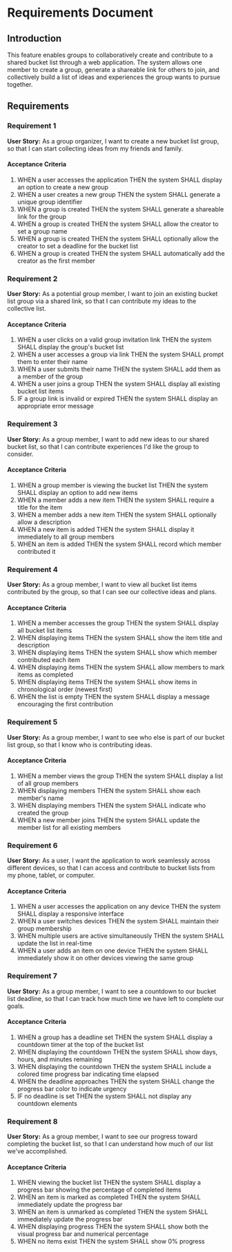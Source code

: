 # Requirements Document

## Introduction

This feature enables groups to collaboratively create and contribute to a shared bucket list through a web application. The system allows one member to create a group, generate a shareable link for others to join, and collectively build a list of ideas and experiences the group wants to pursue together.

## Requirements

### Requirement 1

**User Story:** As a group organizer, I want to create a new bucket list group, so that I can start collecting ideas from my friends and family.

#### Acceptance Criteria

1. WHEN a user accesses the application THEN the system SHALL display an option to create a new group
2. WHEN a user creates a new group THEN the system SHALL generate a unique group identifier
3. WHEN a group is created THEN the system SHALL generate a shareable link for the group
4. WHEN a group is created THEN the system SHALL allow the creator to set a group name
5. WHEN a group is created THEN the system SHALL optionally allow the creator to set a deadline for the bucket list
6. WHEN a group is created THEN the system SHALL automatically add the creator as the first member

### Requirement 2

**User Story:** As a potential group member, I want to join an existing bucket list group via a shared link, so that I can contribute my ideas to the collective list.

#### Acceptance Criteria

1. WHEN a user clicks on a valid group invitation link THEN the system SHALL display the group's bucket list
2. WHEN a user accesses a group via link THEN the system SHALL prompt them to enter their name
3. WHEN a user submits their name THEN the system SHALL add them as a member of the group
4. WHEN a user joins a group THEN the system SHALL display all existing bucket list items
5. IF a group link is invalid or expired THEN the system SHALL display an appropriate error message

### Requirement 3

**User Story:** As a group member, I want to add new ideas to our shared bucket list, so that I can contribute experiences I'd like the group to consider.

#### Acceptance Criteria

1. WHEN a group member is viewing the bucket list THEN the system SHALL display an option to add new items
2. WHEN a member adds a new item THEN the system SHALL require a title for the item
3. WHEN a member adds a new item THEN the system SHALL optionally allow a description
4. WHEN a new item is added THEN the system SHALL display it immediately to all group members
5. WHEN an item is added THEN the system SHALL record which member contributed it

### Requirement 4

**User Story:** As a group member, I want to view all bucket list items contributed by the group, so that I can see our collective ideas and plans.

#### Acceptance Criteria

1. WHEN a member accesses the group THEN the system SHALL display all bucket list items
2. WHEN displaying items THEN the system SHALL show the item title and description
3. WHEN displaying items THEN the system SHALL show which member contributed each item
4. WHEN displaying items THEN the system SHALL allow members to mark items as completed
5. WHEN displaying items THEN the system SHALL show items in chronological order (newest first)
6. WHEN the list is empty THEN the system SHALL display a message encouraging the first contribution

### Requirement 5

**User Story:** As a group member, I want to see who else is part of our bucket list group, so that I know who is contributing ideas.

#### Acceptance Criteria

1. WHEN a member views the group THEN the system SHALL display a list of all group members
2. WHEN displaying members THEN the system SHALL show each member's name
3. WHEN displaying members THEN the system SHALL indicate who created the group
4. WHEN a new member joins THEN the system SHALL update the member list for all existing members

### Requirement 6

**User Story:** As a user, I want the application to work seamlessly across different devices, so that I can access and contribute to bucket lists from my phone, tablet, or computer.

#### Acceptance Criteria

1. WHEN a user accesses the application on any device THEN the system SHALL display a responsive interface
2. WHEN a user switches devices THEN the system SHALL maintain their group membership
3. WHEN multiple users are active simultaneously THEN the system SHALL update the list in real-time
4. WHEN a user adds an item on one device THEN the system SHALL immediately show it on other devices viewing the same group

### Requirement 7

**User Story:** As a group member, I want to see a countdown to our bucket list deadline, so that I can track how much time we have left to complete our goals.

#### Acceptance Criteria

1. WHEN a group has a deadline set THEN the system SHALL display a countdown timer at the top of the bucket list
2. WHEN displaying the countdown THEN the system SHALL show days, hours, and minutes remaining
3. WHEN displaying the countdown THEN the system SHALL include a colored time progress bar indicating time elapsed
4. WHEN the deadline approaches THEN the system SHALL change the progress bar color to indicate urgency
5. IF no deadline is set THEN the system SHALL not display any countdown elements

### Requirement 8

**User Story:** As a group member, I want to see our progress toward completing the bucket list, so that I can understand how much of our list we've accomplished.

#### Acceptance Criteria

1. WHEN viewing the bucket list THEN the system SHALL display a progress bar showing the percentage of completed items
2. WHEN an item is marked as completed THEN the system SHALL immediately update the progress bar
3. WHEN an item is unmarked as completed THEN the system SHALL immediately update the progress bar
4. WHEN displaying progress THEN the system SHALL show both the visual progress bar and numerical percentage
5. WHEN no items exist THEN the system SHALL show 0% progress
